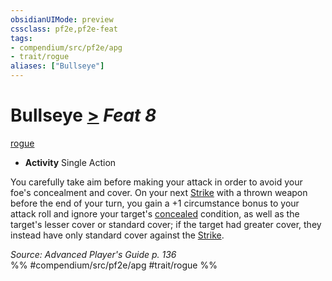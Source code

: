 ```yaml
---
obsidianUIMode: preview
cssclass: pf2e,pf2e-feat
tags:
- compendium/src/pf2e/apg
- trait/rogue
aliases: ["Bullseye"]
---
```

# Bullseye  [>](/rules/core-rulebook/chapter-9-playing-the-game.md#Actions "Single Action") *Feat 8*  
[rogue](/rules/traits/rogue.md)  

- **Activity** Single Action

You carefully take aim before making your attack in order to avoid your foe's concealment and cover. On your next [Strike](/rules/actions/strike.md) with a thrown weapon before the end of your turn, you gain a +1 circumstance bonus to your attack roll and ignore your target's [concealed](/rules/conditions.md#Concealed) condition, as well as the target's lesser cover or standard cover; if the target had greater cover, they instead have only standard cover against the [Strike](/rules/actions/strike.md).

*Source: Advanced Player's Guide p. 136*  
%% #compendium/src/pf2e/apg #trait/rogue %%